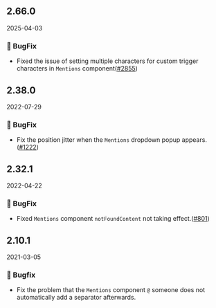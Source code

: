 ## 2.66.0

2025-04-03

### 🐛 BugFix

- Fixed the issue of setting multiple characters for custom trigger characters in `Mentions` component([#2855](https://github.com/arco-design/arco-design/pull/2855))

## 2.38.0

2022-07-29

### 🐛 BugFix

- Fix the position jitter when the `Mentions` dropdown popup appears.([#1222](https://github.com/arco-design/arco-design/pull/1222))

## 2.32.1

2022-04-22

### 🐛 BugFix

- Fixed `Mentions` component `notFoundContent` not taking effect.([#801](https://github.com/arco-design/arco-design/pull/801))

## 2.10.1

2021-03-05

### 🐛 Bugfix

- Fix the problem that the `Mentions` component `@` someone does not automatically add a separator afterwards.

